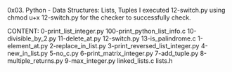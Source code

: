 0x03. Python - Data Structures: Lists, Tuples
I executed 12-switch.py using chmod u+x 12-switch.py for the checker to successfully check.

CONTENT:
0-print_list_integer.py
100-print_python_list_info.c
10-divisible_by_2.py
11-delete_at.py
12-switch.py
13-is_palindrome.c
1-element_at.py
2-replace_in_list.py
3-print_reversed_list_integer.py
4-new_in_list.py
5-no_c.py
6-print_matrix_integer.py
7-add_tuple.py
8-multiple_returns.py
9-max_integer.py
linked_lists.c
lists.h
